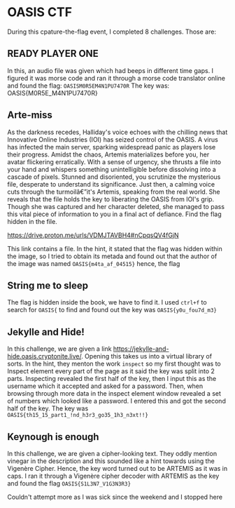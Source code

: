 # OASIS CTF
During this cpature-the-flag event, I completed 8 challenges. Those are:

## READY PLAYER ONE
In this, an audio file was given which had beeps in different time gaps. I figured it was morse code and ran it through a morse code translator online and found the flag: `OASISM0R5EM4N1PU7470R` The key was: OASIS{M0R5E_M4N1PU7470R}

## Arte-miss
As the darkness recedes, Halliday's voice echoes with the chilling news that Innovative Online Industries (IOI) has seized control of the OASIS. A virus has infected the main server, sparking widespread panic as players lose their progress. Amidst the chaos, Artemis materializes before you, her avatar flickering erratically. With a sense of urgency, she thrusts a file into your hand and whispers something unintelligible before dissolving into a cascade of pixels. Stunned and disoriented, you scrutinize the mysterious file, desperate to understand its significance. Just then, a calming voice cuts through the turmoilâ€”it's Artemis, speaking from the real world. She reveals that the file holds the key to liberating the OASIS from IOI's grip. Though she was captured and her character deleted, she managed to pass this vital piece of information to you in a final act of defiance. Find the flag hidden in the file.

https://drive.proton.me/urls/VDMJTAVBH4#nCpqsQV4fGjN

This link contains a file. In the hint, it stated that the flag was hidden within the image, so I tried to obtain its metada and found out that the author of the image was named `OASIS{m4ta_af_04515}` hence, the flag

## String me to sleep
The flag is hidden inside the book, we have to find it. I used `ctrl+f` to search for `OASIS{` to find and found out the key was `OASIS{y0u_fou7d_m3} `

## Jekylle and Hide!

In this challenge, we are given a link https://jekylle-and-hide.oasis.cryptonite.live/. Opening this takes us into a virtual library of sorts. In the hint, they menton the work `inspect` so my first thought was to Inspect element every part of the page as it said the key was split into 2 parts. Inspecting revealed the first half of the key, then I input this as the username which it accepted and asked for a password. Then, when browsing through more data in the inspect element window revealed a set of numbers which looked like a password. I entered this and got the second half of the key. The key was `OASIS{th15_15_part1_!nd_h3r3_go35_1h3_n3xt!!}`

## Keynough is enough

In this challenge, we are given a cipher-looking text. They oddly mention vinegar in the description and this sounded like a hint towards using the Vigenère Cipher. Hence, the key word turned out to be ARTEMIS as it was in caps. I ran it through a  Vigenère cipher decoder with ARTEMIS as the key and found the flag `OASIS{S1L3N7_V1G3N3R3}` 

Couldn't attempt more as I was sick since the weekend and I stopped here
